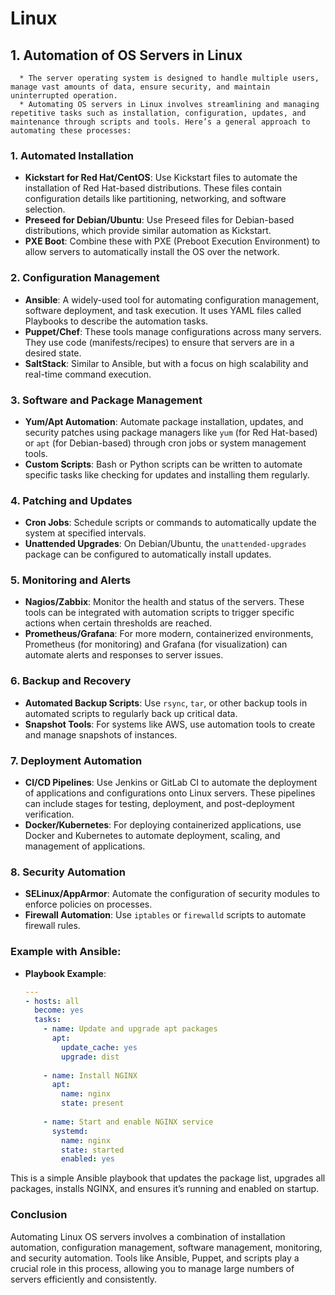# Linux
## 1. Automation of OS Servers in Linux 
      * The server operating system is designed to handle multiple users, manage vast amounts of data, ensure security, and maintain uninterrupted operation.
      * Automating OS servers in Linux involves streamlining and managing repetitive tasks such as installation, configuration, updates, and maintenance through scripts and tools. Here’s a general approach to automating these processes:

### 1. **Automated Installation**
   - **Kickstart for Red Hat/CentOS**: Use Kickstart files to automate the installation of Red Hat-based distributions. These files contain configuration details like partitioning, networking, and software selection.
   - **Preseed for Debian/Ubuntu**: Use Preseed files for Debian-based distributions, which provide similar automation as Kickstart.
   - **PXE Boot**: Combine these with PXE (Preboot Execution Environment) to allow servers to automatically install the OS over the network.

### 2. **Configuration Management**
   - **Ansible**: A widely-used tool for automating configuration management, software deployment, and task execution. It uses YAML files called Playbooks to describe the automation tasks.
   - **Puppet/Chef**: These tools manage configurations across many servers. They use code (manifests/recipes) to ensure that servers are in a desired state.
   - **SaltStack**: Similar to Ansible, but with a focus on high scalability and real-time command execution.

### 3. **Software and Package Management**
   - **Yum/Apt Automation**: Automate package installation, updates, and security patches using package managers like `yum` (for Red Hat-based) or `apt` (for Debian-based) through cron jobs or system management tools.
   - **Custom Scripts**: Bash or Python scripts can be written to automate specific tasks like checking for updates and installing them regularly.

### 4. **Patching and Updates**
   - **Cron Jobs**: Schedule scripts or commands to automatically update the system at specified intervals.
   - **Unattended Upgrades**: On Debian/Ubuntu, the `unattended-upgrades` package can be configured to automatically install updates.

### 5. **Monitoring and Alerts**
   - **Nagios/Zabbix**: Monitor the health and status of the servers. These tools can be integrated with automation scripts to trigger specific actions when certain thresholds are reached.
   - **Prometheus/Grafana**: For more modern, containerized environments, Prometheus (for monitoring) and Grafana (for visualization) can automate alerts and responses to server issues.

### 6. **Backup and Recovery**
   - **Automated Backup Scripts**: Use `rsync`, `tar`, or other backup tools in automated scripts to regularly back up critical data.
   - **Snapshot Tools**: For systems like AWS, use automation tools to create and manage snapshots of instances.

### 7. **Deployment Automation**
   - **CI/CD Pipelines**: Use Jenkins or GitLab CI to automate the deployment of applications and configurations onto Linux servers. These pipelines can include stages for testing, deployment, and post-deployment verification.
   - **Docker/Kubernetes**: For deploying containerized applications, use Docker and Kubernetes to automate deployment, scaling, and management of applications.

### 8. **Security Automation**
   - **SELinux/AppArmor**: Automate the configuration of security modules to enforce policies on processes.
   - **Firewall Automation**: Use `iptables` or `firewalld` scripts to automate firewall rules.

### Example with Ansible:
- **Playbook Example**:
  ```yaml
  ---
  - hosts: all
    become: yes
    tasks:
      - name: Update and upgrade apt packages
        apt:
          update_cache: yes
          upgrade: dist
          
      - name: Install NGINX
        apt:
          name: nginx
          state: present
          
      - name: Start and enable NGINX service
        systemd:
          name: nginx
          state: started
          enabled: yes
  ```

This is a simple Ansible playbook that updates the package list, upgrades all packages, installs NGINX, and ensures it’s running and enabled on startup.

### Conclusion
Automating Linux OS servers involves a combination of installation automation, configuration management, software management, monitoring, and security automation. Tools like Ansible, Puppet, and scripts play a crucial role in this process, allowing you to manage large numbers of servers efficiently and consistently.
